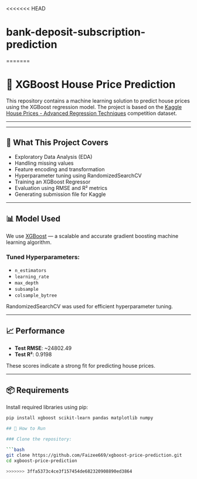 <<<<<<< HEAD
# bank-deposit-subscription-prediction
=======
# 🏡 XGBoost House Price Prediction

This repository contains a machine learning solution to predict house prices using the XGBoost regression model. The project is based on the [Kaggle House Prices - Advanced Regression Techniques](https://www.kaggle.com/competitions/house-prices-advanced-regression-techniques) competition dataset.

---


---

## 🚀 What This Project Covers

- Exploratory Data Analysis (EDA)
- Handling missing values
- Feature encoding and transformation
- Hyperparameter tuning using RandomizedSearchCV
- Training an XGBoost Regressor
- Evaluation using RMSE and R² metrics
- Generating submission file for Kaggle

---

## 📊 Model Used

We use [XGBoost](https://xgboost.readthedocs.io/en/stable/) — a scalable and accurate gradient boosting machine learning algorithm.

### Tuned Hyperparameters:
- `n_estimators`
- `learning_rate`
- `max_depth`
- `subsample`
- `colsample_bytree`

RandomizedSearchCV was used for efficient hyperparameter tuning.

---

## 📈 Performance

- **Test RMSE**: ~24802.49  
- **Test R²**: 0.9198

These scores indicate a strong fit for predicting house prices.

---

## 📦 Requirements

Install required libraries using pip:

```bash
pip install xgboost scikit-learn pandas matplotlib numpy

## 🧠 How to Run

### Clone the repository:

```bash
git clone https://github.com/Faizee669/xgboost-price-prediction.git
cd xgboost-price-prediction

>>>>>>> 3ffa5373c4ce3f157454de682320908890ed3864
